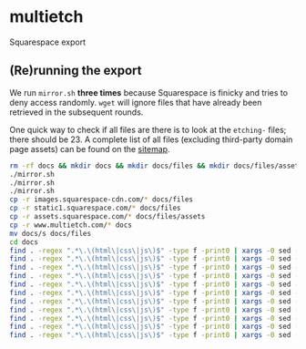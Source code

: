 # multietch

Squarespace export

## (Re)running the export

We run `mirror.sh` **three times** because Squarespace is finicky and tries to deny access randomly. `wget` will ignore files that have already been retrieved in the subsequent rounds.

One quick way to check if all files are there is to look at the `etching-` files; there should be 23. A complete list of all files (excluding third-party domain page assets) can be found on the [sitemap](https://www.multietch.com/sitemap.xml).

```sh
rm -rf docs && mkdir docs && mkdir docs/files && mkdir docs/files/assets
./mirror.sh
./mirror.sh
./mirror.sh
cp -r images.squarespace-cdn.com/* docs/files
cp -r static1.squarespace.com/* docs/files
cp -r assets.squarespace.com/* docs/files/assets
cp -r www.multietch.com/* docs
mv docs/s docs/files
cd docs
find . -regex ".*\.\(html\|css\|js\)$" -type f -print0 | xargs -0 sed -i 's;https://images.squarespace-cdn.com/content;/files/content;g'
find . -regex ".*\.\(html\|css\|js\)$" -type f -print0 | xargs -0 sed -i 's;https://assets.squarespace.com;/files/assets;g'
find . -regex ".*\.\(html\|css\|js\)$" -type f -print0 | xargs -0 sed -i 's;http://static1.squarespace.com;/files;g'
find . -regex ".*\.\(html\|css\|js\)$" -type f -print0 | xargs -0 sed -i 's;https://static1.squarespace.com;/files;g'
find . -regex ".*\.\(html\|css\|js\)$" -type f -print0 | xargs -0 sed -i 's;href="https://www.multietch.com;href="/;g'
find . -regex ".*\.\(html\|css\|js\)$" -type f -print0 | xargs -0 sed -i 's;href="../s/;href="/files/s/;g'
find . -regex ".*\.\(html\|css\|js\)$" -type f -print0 | xargs -0 sed -i 's;href="index.html;href="/;g'
find . -regex ".*\.\(html\|css\|js\)$" -type f -print0 | xargs -0 sed -i 's;href="about;href="/about;g'
find . -regex ".*\.\(html\|css\|js\)$" -type f -print0 | xargs -0 sed -i 's;<link rel="preconnect" href="../images.squarespace-cdn.com/index.html">;;g'
find . -regex ".*\.\(html\|css\|js\)$" -type f -print0 | xargs -0 sed -i 's;<link rel="alternate" type="application/rss+xml" title="RSS Feed" href="https://www.multietch.com/home?format=rss" />;;g'
find . -regex ".*\.\(html\|css\|js\)$" -type f -print0 | xargs -0 sed -i 's;    <!-- This is Squarespace. --><!-- toucan-pentagon-t83c -->;;g'
```

